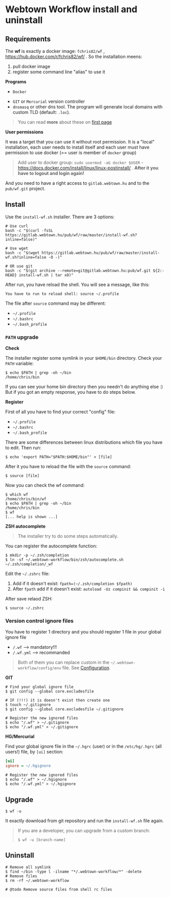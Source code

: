 Webtown Workflow install and uninstall
======================================

## Requirements

The **wf** is exactly a docker image: `fchris82/wf` , https://hub.docker.com/r/fchris82/wf/ . So the installation meens:

1. pull docker image
2. register some command line "alias" to use it

**Programs**

- `Docker`
<!-- TODO A mercurial még nincs! -->
- `GIT` or `Mercurial` version controller
- `dnsmasq` or other dns tool. The program will generate local domains with custom TLD (default: `.loc`).

> You can read **more** about these on [first page](/README.md)

**User permissions**

It was a target that you can use it without root permission. It is a "local" installation, each user needs to install itself and each user must have permission to use docker (== user is member of `docker` group)

> Add user to docker group: `sudo usermod -aG docker $USER` - https://docs.docker.com/install/linux/linux-postinstall/ . **After it you have to logout and login again!** 

And you need to have a right access to `gitlab.webtown.hu` and to the `pub/wf.git` project.

## Install

Use the `install-wf.sh` installer. There are 3 options:

```shell
# Use curl
bash -c "$(curl -fsSL https://gitlab.webtown.hu/pub/wf/raw/master/install-wf.sh?inline=false)"

# Use wget
bash -c "$(wget https://gitlab.webtown.hu/pub/wf/raw/master/install-wf.sh?inline=false -O -)"

# OR use git
bash -c "$(git archive --remote=git@gitlab.webtown.hu:pub/wf.git ${2:-HEAD} install-wf.sh | tar xO)"
```

After run, you have reload the shell. You will see a message, like this:

    You have to run to reload shell: source ~/.profile

The file after `source` command may be different:

- `~/.profile`
- `~/.bashrc`
- `~/.bash_profile`

### `PATH` upgrade

**Check**

The installer register some symlink in your `$HOME/bin` directory. Check your `PATH` variable:

    $ echo $PATH | grep -oh ~/bin
    /home/chris/bin

If you can see your home bin directory then you needn't do anything else :) But if you got an empty response, you have to do steps below.

**Register**

First of all you have to find your correct "config" file:

- `~/.profile`
- `~/.bashrc`
- `~/.bash_profile`

There are some differences between linux distributions which file you have to edit. Then run:

    $ echo 'export PATH="$PATH:$HOME/bin"' > [file]

After it you have to reload the file with the `source` command:

    $ source [file]

Now you can check the wf command:

    $ which wf
    /home/chris/bin/wf
    $ echo $PATH | grep -oh ~/bin
    /home/chris/bin
    $ wf
    [... help is shown ...]

**ZSH autocomplete**

> The installer try to do some steps automatically.

You can register the autocomplete function:

```shell
$ mkdir -p ~/.zsh/completion
$ ln -sf ~/.webtown-workflow/bin/zsh/autocomplete.sh ~/.zsh/completion/_wf
```

Edit the `~/.zshrc` file:

1. Add if it doesn't exist: `fpath=(~/.zsh/completion $fpath)`
2. After `fpath` add if it doesn't exist: `autoload -Uz compinit && compinit -i`

After save relaod ZSH:

```shell
$ source ~/.zshrc
```

### <a name="vcignore"></a>Version control ignore files

You have to register 1 directory and you should register 1 file in your global ignore file

- `/.wf` --> mandatory!!!
- `/.wf.yml` --> recommanded

> Both of them you can replace custom in the `~/.webtown-workflow/config/env` file. See [Configuration](/docs/wf-configuration.md).

**GIT**

```shell
# Find your global ignore file
$ git config --global core.excludesfile

# IF (!!!) it is doesn't exist then create one
$ touch ~/.gitignore
$ git config --global core.excludesfile ~/.gitignore

# Register the new ignored files
$ echo "/.wf" > ~/.gitignore
$ echo "/.wf.yml" > ~/.gitignore
```

**HG/Mercurial**

Find your global ignore file in the `~/.hgrc` (user) or in the `/etc/hg/.hgrc` (all users!) file, by `[ui]` section:

```ini
[ui]
ignore = ~/.hgignore
```

```shell
# Register the new ignored files
$ echo "/.wf" > ~/.hgignore
$ echo "/.wf.yml" > ~/.hgignore
```

## Upgrade

    $ wf -u

It exactly download from git repository and run the `install-wf.sh` file again.

> If you are a developer, you can upgrade from a custom branch:
>
> ```
> $ wf -u [branch-name]
> ```

## Uninstall

    # Remove all symlink
    $ find ~/bin -type l -ilname "*/.webtown-workflow/*" -delete
    # Remove files
    $ rm -rf ~/.webtown-workflow

    # @todo Remove source files from shell rc files
